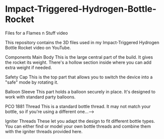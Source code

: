 # Impact-Triggered-Hydrogen-Bottle-Rocket
Files for a Flames n Stuff video

This repository contains the 3D files used in my Impact-Triggered Hydrogen Bottle Rocket video on YouTube.

Components
Main Body
This is the large central part of the build. It gives the rocket its weight. There's a hollow section inside where you can add extra weight if needed.

Safety Cap
This is the top part that allows you to switch the device into a "safe" mode by rotating it.

Balloon Sleeve
This part holds a balloon securely in place. It's designed to work with standard party balloons.

PCO 1881 Thread
This is a standard bottle thread. It may not match your bottle, so if you're using a different one...-->

Igniter Threads
These let you adapt the design to fit different bottle types. You can either find or model your own bottle threads and combine them with the igniter threads provided here.
